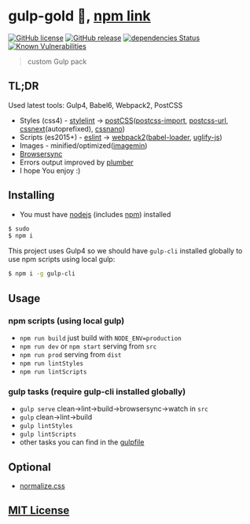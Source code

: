 # gulp-gold :wrench:, [npm link](https://www.npmjs.org/package/gulp-gold)

[![GitHub license](https://img.shields.io/github/license/arturparkhisenko/gulp-gold.svg)](https://github.com/arturparkhisenko/gulp-gold/blob/master/LICENSE.md) [![GitHub release](https://img.shields.io/github/release/arturparkhisenko/gulp-gold.svg)](https://github.com/arturparkhisenko/gulp-gold/releases) [![dependencies Status](https://david-dm.org/arturparkhisenko/gulp-gold/status.svg)](https://david-dm.org/arturparkhisenko/gulp-gold) [![Known Vulnerabilities](https://snyk.io/test/github/arturparkhisenko/gulp-gold/badge.svg)](https://snyk.io/test/github/arturparkhisenko/gulp-gold)

> custom Gulp pack

## TL;DR

Used latest tools: Gulp4, Babel6, Webpack2, PostCSS

- Styles (css4) - [stylelint](http://stylelint.io/) -> [postCSS](https://www.npmjs.org/package/gulp-postcss)([postcss-import](https://www.npmjs.org/package/postcss-import), [postcss-url](https://www.npmjs.org/package/postcss-url), [cssnext](https://www.npmjs.org/package/postcss-cssnext)(autoprefixed), [cssnano](https://www.npmjs.org/package/cssnano))
- Scripts (es2015+) - [eslint](https://www.npmjs.org/package/eslint) -> [webpack2](https://webpack.js.org)([babel-loader](https://www.npmjs.org/package/babel-loader), [uglify-js](https://www.npmjs.org/package/gulp-uglify))
- Images - minified/optimized([imagemin](https://www.npmjs.org/package/gulp-imagemin))
- [Browsersync](https://www.npmjs.com/package/browser-sync)
- Errors output improved by [plumber](https://www.npmjs.org/package/gulp-plumber)
- I hope You enjoy :)

## Installing

- You must have [nodejs](http://nodejs.org/) (includes [npm](https://www.npmjs.org/)) installed

```sh
$ sudo
$ npm i
```

This project uses Gulp4 so we should have `gulp-cli` installed globally to use npm scripts using local gulp:

```sh
$ npm i -g gulp-cli
```

## Usage

### npm scripts (using local gulp)

- `npm run build` just build with `NODE_ENV=production`
- `npm run dev` or `npm start` serving from `src`
- `npm run prod` serving from `dist`
- `npm run lintStyles`
- `npm run lintScripts`

### gulp tasks (require gulp-cli installed globally)

- `gulp serve` clean->lint->build->browsersync->watch in `src`
- `gulp` clean->lint->build
- `gulp lintStyles`
- `gulp lintScripts`
- other tasks you can find in the [gulpfile](gulpfile.js)

## Optional

- [normalize.css](https://github.com/necolas/normalize.css)

## [MIT License](LICENSE.md)
